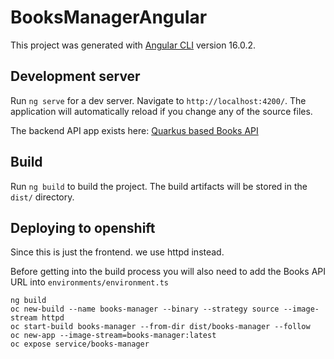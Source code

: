 # BooksManagerAngular

This project was generated with [Angular CLI](https://github.com/angular/angular-cli) version 16.0.2.

## Development server

Run `ng serve` for a dev server. Navigate to `http://localhost:4200/`. The application will automatically reload if you change any of the source files.

The backend API app exists here: [Quarkus based Books API](https://github.com/sshaaf/books-manager-quarkus)

## Build

Run `ng build` to build the project. The build artifacts will be stored in the `dist/` directory.


## Deploying to openshift

Since this is just the frontend. we use httpd instead.  

Before getting into the build process you will also need to add the Books API URL into `environments/environment.ts`

```
ng build
oc new-build --name books-manager --binary --strategy source --image-stream httpd
oc start-build books-manager --from-dir dist/books-manager --follow
oc new-app --image-stream=books-manager:latest
oc expose service/books-manager
```
